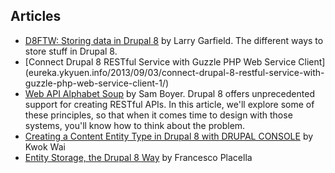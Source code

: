 ## Articles

* [D8FTW: Storing data in Drupal 8](https://www.palantir.net/blog/d8ftw-storing-data-drupal-8) by Larry Garfield. 
The different ways to store stuff in Drupal 8.
* [Connect Drupal 8 RESTful Service with Guzzle PHP Web Service Client]
(eureka.ykyuen.info/2013/09/03/connect-drupal-8-restful-service-with-guzzle-php-web-service-client-1/)
* [Web API Alphabet Soup](https://drupalwatchdog.com/volume-4/issue-2/web-api-alphabet-soup) by Sam Boyer. 
Drupal 8 offers unprecedented support for creating RESTful APIs. In this article, we'll explore some of these principles, so that when it comes time to design with those systems, you'll know how to think about the problem.
* [Creating a Content Entity Type in Drupal 8 with DRUPAL CONSOLE](http://blog.oskoui-oskoui.com/?p=8218) by Kwok Wai
* [Entity Storage, the Drupal 8 Way](https://drupalwatchdog.com/blog/2015/3/entity-storage-drupal-8-way) by Francesco Placella
